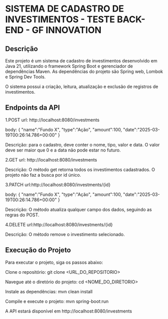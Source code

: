 # SISTEMA DE CADASTRO DE INVESTIMENTOS - TESTE BACK-END - GF INNOVATION

## Descrição
Este projeto é um sistema de cadastro de investimentos desenvolvido em Java 21, utilizando o framework Spring Boot e gerenciador de dependências Maven. As dependências do projeto são Spring web, Lombok e Spring Dev Tools. 

 O sistema possui a criação, leitura, atualização e exclusão de registros de investimentos.

 ## Endpoints da API

 1.POST
 url: http://localhost:8080/investments

body:
{
  "name":"Fundo X",
  "type":"Ação",
  "amount":100,
  "date":"2025-03-19T00:26:14.786+00:00"
}

Descrição: para o cadastro, deve conter o nome, tipo, valor e data. O valor deve ser maior que 0 e a data não pode estar no futuro.

2.GET
url: http://localhost:8080/investments

Descrição: O método get retorna todos os investimentos cadastrados. O projeto não faz a busca por id único.

3.PATCH
url:http://localhost:8080/investments/{id}

body:
{
  "name":"Fundo X",
  "type":"Ação",
  "amount":100,
  "date":"2025-03-19T00:26:14.786+00:00"
}

Descrição: O método atualiza qualquer campo dos dados, seguindo as regras do POST.

4.DELETE
url:http://localhost:8080/investments/{id}

Descrição: O método remove o investimento selecionado.

## Execução do Projeto
Para executar o projeto, siga os passos abaixo:

Clone o repositório:
git clone <URL_DO_REPOSITORIO>

Navegue até o diretório do projeto:
cd <NOME_DO_DIRETORIO>

Instale as dependências:
mvn clean install

Compile e execute o projeto:
mvn spring-boot:run

A API estará disponível em http://localhost:8080/investments